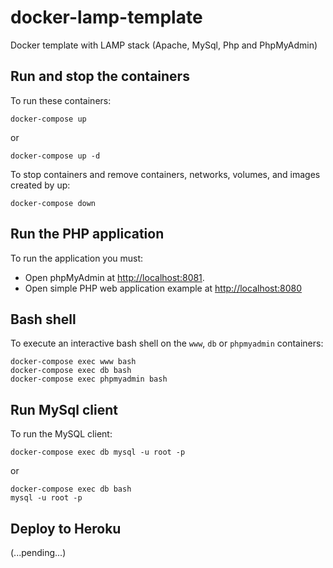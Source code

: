 # docker-lamp-template
Docker template with LAMP stack (Apache, MySql, Php and PhpMyAdmin)

## Run and stop the containers 
To run these containers:
```
docker-compose up
```
or
```
docker-compose up -d
```

To stop containers and remove containers, networks, volumes, and images created by up:
```
docker-compose down
```

## Run the PHP application
To run the application you must:
* Open phpMyAdmin at [http://localhost:8081](http://localhost:8081).
* Open simple PHP web application example at [http://localhost:8080](http://localhost:8080)

## Bash shell
To execute an interactive bash shell on the `www`, `db` or `phpmyadmin` containers:
```
docker-compose exec www bash
docker-compose exec db bash
docker-compose exec phpmyadmin bash
```

## Run MySql client
To run the MySQL client:
```
docker-compose exec db mysql -u root -p
```
or
```
docker-compose exec db bash
mysql -u root -p
```

## Deploy to Heroku
(...pending...)